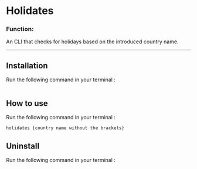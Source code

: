 # Holidates 

### Function:
An CLI that checks for holidays based on the introduced country name.

***

## Installation
Run the following command in your terminal :

``` npm install -g @fradven/holidates
```

## How to use
Run the following command in your terminal :

```holidates {country name without the brackets}```

## Uninstall
Run the following command in your terminal :

``` npm uninstall -g @fradven/holidates
```
